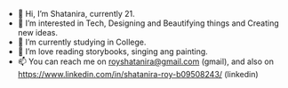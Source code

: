 - 👋 Hi, I’m Shatanira, currently 21.
- 👀 I’m interested in Tech, Designing and Beautifying things and Creating new ideas.  
- 🌱 I’m currently studying in College.
- 💞️ I’m love reading storybooks, singing ang painting.
- 📫 You can reach me on royshatanira@gmail.com (gmail), and also on https://www.linkedin.com/in/shatanira-roy-b09508243/ (linkedin)

<!---
roy-shatanira/roy-shatanira is a ✨ special ✨ repository because its `README.md` (this file) appears on your GitHub profile.
You can click the Preview link to take a look at your changes.
--->
